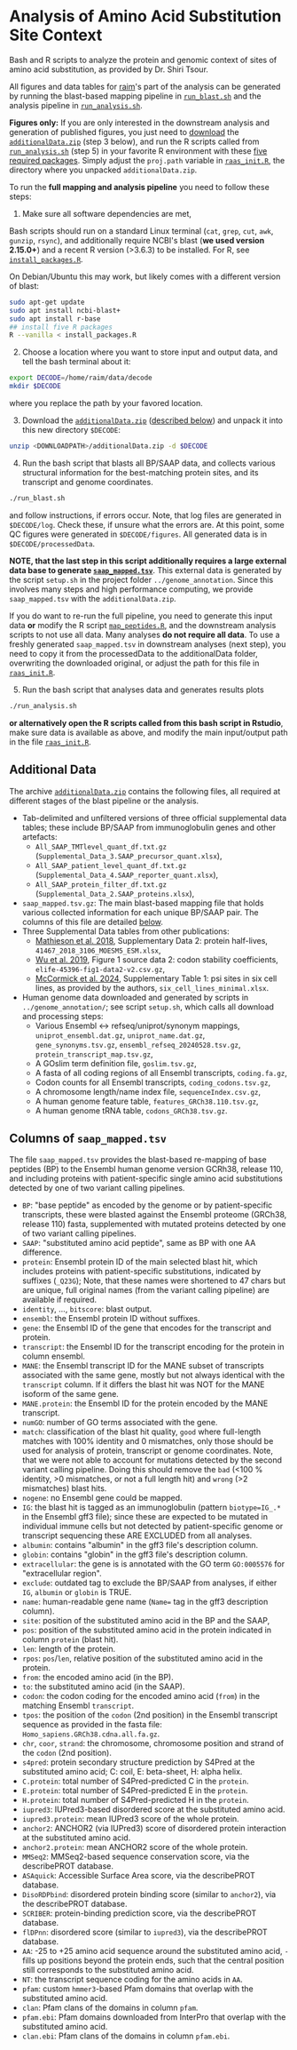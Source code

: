 # Analysis of Amino Acid Substitution Site Context



Bash and R scripts to analyze the protein and genomic context of sites of amino
acid substitution, as provided by Dr. Shiri Tsour.

All figures and data tables for [raim](https://github.com/raim)'s part
of the analysis can be generated by running the blast-based mapping
pipeline in [`run_blast.sh`](run_blast.sh) and the analysis pipeline
in [`run_analysis.sh`](run_analysis.sh).

**Figures only:** If you are only interested in the downstream
analysis and generation of published figures, you just need to
[download](https://drive.google.com/file/d/1uMiGDFmludOoBQpHWGX9CmXac2muMfKF/view?usp=drive_link)
the [`additionalData.zip`](#additionaldata) (step 3 below), and run
the R scripts called from [`run_analysis.sh`](run_analysis.sh) (step
5) in your favorite R environment with these [five required
packages](install_packages.R). Simply adjust the `proj.path` variable
in [`raas_init.R`](raas_init.R), the directory where you unpacked
`additionalData.zip`.

To run the **full mapping and analysis pipeline** you need to follow
these steps:

1. Make sure all software dependencies are met,

Bash scripts should run on a standard Linux terminal (`cat`, `grep`,
`cut`, `awk`, `gunzip`, `rsync`), and additionally require NCBI's
blast (**we used version 2.15.0+**) and a recent R version (>3.6.3) to
be installed. For R, see [`install_packages.R`](install_packages.R).

On Debian/Ubuntu this may work, but likely comes with a different version
of blast:

``` bash
sudo apt-get update
sudo apt install ncbi-blast+
sudo apt install r-base
## install five R packages
R --vanilla < install_packages.R
```




2. Choose a location where you want to store input and output data,
   and tell the bash terminal about it:

``` bash
export DECODE=/home/raim/data/decode
mkdir $DECODE
```

where you replace the path by your favored location.

3. Download the [`additionalData.zip`](https://drive.google.com/file/d/1uMiGDFmludOoBQpHWGX9CmXac2muMfKF/view?usp=drive_link) ([described below](#additionaldata))
   and unpack it into this new directory `$DECODE`:
   
   
   
``` bash
unzip <DOWNLOADPATH>/additionalData.zip -d $DECODE
```
   
   
4. Run the bash script that blasts all BP/SAAP data, and collects various
structural information for the best-matching protein sites, and its transcript 
and genome coordinates.


``` bash
./run_blast.sh
```

and follow instructions, if errors occur. Note, that log files are
generated in `$DECODE/log`. Check these, if unsure what the errors are. At
this point, some QC figures were generated in `$DECODE/figures`. All
generated data is in `$DECODE/processedData`.

**NOTE, that the last step in this script additionally requires a
large external data base to generate
[`saap_mapped.tsv`](#Columns-of-saap_mappedtsv)**. This external data
is generated by the script `setup.sh` in the project folder
`../genome_annotation`. Since this involves many steps and high
performance computing, we provide `saap_mapped.tsv` with the
`additionalData.zip`.

If you do want to re-run the full pipeline, you need to generate this
input data **or** modify the R script
[`map_peptides.R`](map_peptides.R), and the downstream analysis
scripts to not use all data. Many analyses **do not require all data**. To
use a freshly generated `saap_mapped.tsv` in downstream analyses (next
step), you need to copy it from the processedData to the
additionalData folder, overwriting the downloaded original, or adjust
the path for this file in [`raas_init.R`](raas_init.R).


5. Run the bash script that analyses data and generates results plots

``` bash
./run_analysis.sh
```

**or alternatively open the R scripts called from this bash script in
Rstudio**, make sure data is available as above, and modify the main
input/output path in the file [`raas_init.R`](raas_init.R).




## Additional Data

The archive [`additionalData.zip`](https://drive.google.com/file/d/1uMiGDFmludOoBQpHWGX9CmXac2muMfKF/view?usp=drive_link) contains the following files, all required at different stages of the blast pipeline or the analysis.

* Tab-delimited and unfiltered versions of three official supplemental
  data tables; these include BP/SAAP from immunoglobulin genes and
  other artefacts:
    - `All_SAAP_TMTlevel_quant_df.txt.gz`
      (`Supplemental_Data_3.SAAP_precursor_quant.xlsx`),
    - `All_SAAP_patient_level_quant_df.txt.gz`
      (`Supplemental_Data_4.SAAP_reporter_quant.xlsx`),
    - `All_SAAP_protein_filter_df.txt.gz`
      (`Supplemental_Data_2.SAAP_proteins.xlsx`),
* `saap_mapped.tsv.gz`: The main blast-based mapping file that holds
   various collected information for each unique BP/SAAP pair. The
   columns of this file are detailed [below](#Columns-of-saap_mappedtsv).
* Three Supplemental Data tables from other publications: 
    - [Mathieson et
      al. 2018](https://doi.org/10.1038/s41467-018-03106-1),
      Supplementary Data 2: protein half-lives,
      `41467_2018_3106_MOESM5_ESM.xlsx`,
	- [Wu et al. 2019](https://doi.org/10.7554/elife.45396), Figure 1
      source data 2: codon stability coefficients,
      `elife-45396-fig1-data2-v2.csv.gz`,
	- [McCormick et
      al. 2024](https://doi.org/10.1101/2024.05.08.593203), Supplementary Table 1: psi sites in six cell lines, as provided by the authors,
      `six_cell_lines_minimal.xlsx`.
* Human genome data downloaded and generated by scripts in
  `../genome_annotation/`; see script `setup.sh`,
  which calls all download and processing steps:
	- Various Ensembl <-> refseq/uniprot/synonym mappings,
	`uniprot_ensembl.dat.gz`, `uniprot_name.dat.gz`,
	`gene_synonyms.tsv.gz`, `ensembl_refseq_20240528.tsv.gz`,
	`protein_transcript_map.tsv.gz`,
	- A GOslim term definition file, `goslim.tsv.gz`,
    - A fasta of all coding regions of all Ensembl transcripts, `coding.fa.gz`,
	- Codon counts for all Ensembl transcripts, `coding_codons.tsv.gz`,
	- A chromosome length/name index file, `sequenceIndex.csv.gz`,
	- A human genome feature table, `features_GRCh38.110.tsv.gz`,
	- A human genome tRNA table, `codons_GRCh38.tsv.gz`.


## Columns of `saap_mapped.tsv`

The file `saap_mapped.tsv` provides the blast-based re-mapping of base
peptides (BP) to the Ensembl human genome version GCRh38, release 110,
and including proteins with patient-specific single amino acid
substitutions detected by one of two variant calling pipelines.

* `BP`: "base peptide" as encoded by the genome or by patient-specific
  transcripts, these were blasted against the Ensembl proteome (GRCh38, release
  110) fasta, supplemented with mutated proteins detected by one of two
  variant calling pipelines.
* `SAAP`: "substituted amino acid peptide", same as BP with one AA difference.
* `protein`: Ensembl protein ID of the main selected blast hit, which includes
  proteins with patient-specific substitutions, indicated by suffixes (`_Q23G`);
  Note, that these names were shortened to 47 chars but are unique, full original
  names (from the variant calling pipeline) are available if required.
* `identity`, ..., `bitscore`: blast output.
* `ensembl`: the Ensembl protein ID without suffixes.
* `gene`: the Ensembl ID of the gene that encodes for the transcript and protein.
* `transcript`: the Ensembl ID for the transcript encoding for
  the protein in column ensembl.
* `MANE`: the Ensembl transcript ID for the MANE subset of transcripts
  associated with the same gene, mostly but not always identical with
  the `transcript` column. If it differs the blast hit was NOT for the
  MANE isoform of the same gene.
* `MANE.protein`: the Ensembl ID for the protein encoded by the MANE transcript.
* `numGO`: number of GO terms associated with the gene.
* `match`: classification of the blast hit quality, `good` where
  full-length matches with 100% identity and 0 mismatches, only those
  should be used for analysis of protein, transcript or genome
  coordinates. Note, that we were not able to account for mutations
  detected by the second variant calling pipeline. Doing this should
  remove the `bad` (<100 % identity, >0 mismatches, or not a full
  length hit) and `wrong` (>2 mismatches) blast hits.
* `nogene`: no Ensembl gene could be mapped.
* `IG`: the blast hit is tagged as an immunoglobulin (pattern
   `biotype=IG_.*` in the Ensembl gff3 file); since these are expected
   to be mutated in individual immune cells but not detected by
   patient-specific genome or transcript sequencing these ARE EXCLUDED
   from all analyses.
* `albumin`: contains "albumin" in the gff3 file's description column.
* `globin`:  contains "globin" in the gff3 file's description column.
* `extracellular`: the gene is is annotated with the GO term
   `GO:0005576` for "extracellular region".
* `exclude`: outdated tag to exclude the BP/SAAP from analyses, if
  either `IG`, `albumin` or `globin` is TRUE.
* `name`: human-readable gene name (`Name=` tag in the gff3 description column).
* `site`: position of the substituted amino acid in the BP and the SAAP,
* `pos`: position of the substituted amino acid in the protein
  indicated in column `protein` (blast hit).
* `len`: length of the protein.
* `rpos`: `pos`/`len`, relative position of the substituted amino acid
  in the protein.
* `from`: the encoded amino acid (in the BP).
* `to`: the substituted amino acid (in the SAAP).
* `codon`: the codon coding for the encoded amino acid (`from`) in 
   the matching Ensembl `transcript`.
* `tpos`: the position of the `codon` (2nd position) in the Ensembl
  transcript sequence as provided in the fasta file:
  `Homo_sapiens.GRCh38.cdna.all.fa.gz`.
* `chr`, `coor`, `strand`: the chromosome, chromosome position and
  strand of the `codon` (2nd position).
* `s4pred`: protein secondary structure prediction by S4Pred at the
  substituted amino acid; C: coil, E: beta-sheet, H: alpha helix.
* `C.protein`: total number of S4Pred-predicted C in the `protein`.
* `E.protein`: total number of S4Pred-predicted E in the `protein`.
* `H.protein`: total number of S4Pred-predicted H in the `protein`.
* `iupred3`: IUPred3-based disordered score at the substituted amino acid.
* `iupred3.protein`: mean IUPred3 score of the whole protein.
* `anchor2`: ANCHOR2 (via IUPred3) score of disordered protein
  interaction at the substituted amino acid.
* `anchor2.protein`: mean ANCHOR2 score of the whole protein.
* `MMSeq2`: MMSeq2-based sequence conservation score, via the
  describePROT database.
* `ASAquick`: Accessible Surface Area score, via the describePROT database.
* `DisoRDPbind`: disordered protein binding score (similar to
  `anchor2`), via the describePROT database.
* `SCRIBER`:  protein-binding prediction score, via the describePROT database.
* `flDPnn`: disordered score (similar to `iupred3`), via the
  describePROT database.
* `AA`: -25 to +25 amino acid sequence around the substituted amino
  acid, `-` fills up positions beyond the protein ends, such that the
  central position still corresponds to the substituted amino acid.
* `NT`: the transcript sequence coding for the amino acids in `AA`.
* `pfam`: custom `hmmer3`-based Pfam domains that overlap with the
  substituted amino acid.
* `clan`: Pfam clans of the domains in column `pfam`.
* `pfam.ebi`: Pfam domains downloaded from InterPro that overlap with
  the substituted amino acid.
* `clan.ebi`: Pfam clans of the domains in column `pfam.ebi`.
